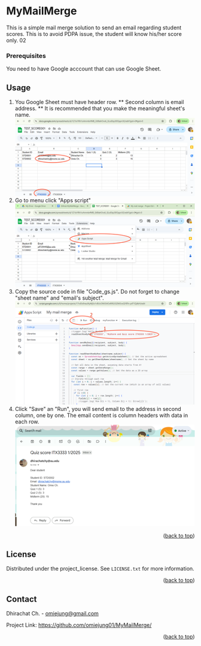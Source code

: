 # MyMailMerge
This is a simple mail merge solution to send an email regarding student scores. This is to avoid PDPA issue, the student will know his/her score only. 02

### Prerequisites

You need to have Google acccount that can use Google Sheet.
## Usage

1. You Google Sheet must have header row. ** Second column is email address. ** It is recommended that you make the meaningful sheet's name.
![](images/mail01.png)
2. Go to menu click "Apps script"
![](images/mail02.png)
3. Copy the source code in file "Code_gs.js". Do not forget to change "sheet name" and "email's subject". 
![](images/mail03.png)
4. Click "Save" an "Run", you will send email to the address in second column, one by one. The email content is column headers with data in each row. 
![](images/mail04.png)


<p align="right">(<a href="#readme-top">back to top</a>)</p>



## License

Distributed under the project_license. See `LICENSE.txt` for more information.

<p align="right">(<a href="#readme-top">back to top</a>)</p>



<!-- CONTACT -->
## Contact

Dhirachat Ch. - omiejung@gmail.com

Project Link: https://github.com/omiejung01/MyMailMerge/

<p align="right">(<a href="#readme-top">back to top</a>)</p>


